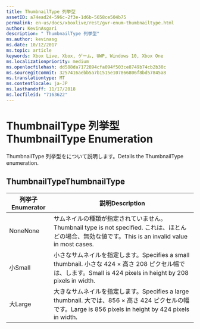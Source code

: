```yaml
---
title: ThumbnailType 列挙型
assetID: a74ead24-596c-2f3e-1d6b-5658ce504b75
permalink: en-us/docs/xboxlive/rest/gvr-enum-thumbnailtype.html
author: KevinAsgari
description: " ThumbnailType 列挙型"
ms.author: kevinasg
ms.date: 10/12/2017
ms.topic: article
keywords: Xbox Live, Xbox, ゲーム, UWP, Windows 10, Xbox One
ms.localizationpriority: medium
ms.openlocfilehash: dd588da7172894cfa094f503ce8749b74cb2b30c
ms.sourcegitcommit: 3257416aebb5a7b1515e107866806f8bd57845a8
ms.translationtype: MT
ms.contentlocale: ja-JP
ms.lasthandoff: 11/17/2018
ms.locfileid: "7163622"
---
```

# <a name="thumbnailtype-enumeration"></a><span data-ttu-id="1b6ef-104">ThumbnailType 列挙型</span><span class="sxs-lookup"><span data-stu-id="1b6ef-104">ThumbnailType Enumeration</span></span>
<span data-ttu-id="1b6ef-105">ThumbnailType 列挙型をについて説明します。</span><span class="sxs-lookup"><span data-stu-id="1b6ef-105">Details the ThumbnailType enumeration.</span></span> 
<a id="ID4ER"></a>

 
## <a name="thumbnailtype"></a><span data-ttu-id="1b6ef-106">ThumbnailType</span><span class="sxs-lookup"><span data-stu-id="1b6ef-106">ThumbnailType</span></span>
 
| <b><span data-ttu-id="1b6ef-107">列挙子</span><span class="sxs-lookup"><span data-stu-id="1b6ef-107">Enumerator</span></span></b>| <b><span data-ttu-id="1b6ef-108">説明</span><span class="sxs-lookup"><span data-stu-id="1b6ef-108">Description</span></span></b>| 
| --- | --- | 
| <span data-ttu-id="1b6ef-109">None</span><span class="sxs-lookup"><span data-stu-id="1b6ef-109">None</span></span>| <span data-ttu-id="1b6ef-110">サムネイルの種類が指定されていません。</span><span class="sxs-lookup"><span data-stu-id="1b6ef-110">Thumbnail type is not specified.</span></span> <span data-ttu-id="1b6ef-111">これは、ほとんどの場合、無効な値です。</span><span class="sxs-lookup"><span data-stu-id="1b6ef-111">This is an invalid value in most cases.</span></span>| 
| <span data-ttu-id="1b6ef-112">小</span><span class="sxs-lookup"><span data-stu-id="1b6ef-112">Small</span></span>| <span data-ttu-id="1b6ef-113">小さなサムネイルを指定します。</span><span class="sxs-lookup"><span data-stu-id="1b6ef-113">Specifies a small thumbnail.</span></span> <span data-ttu-id="1b6ef-114">小さな 424 × 高さ 208 ピクセル幅では、します。</span><span class="sxs-lookup"><span data-stu-id="1b6ef-114">Small is 424 pixels in height by 208 pixels in width.</span></span>| 
| <span data-ttu-id="1b6ef-115">大</span><span class="sxs-lookup"><span data-stu-id="1b6ef-115">Large</span></span>| <span data-ttu-id="1b6ef-116">大きなサムネイルを指定します。</span><span class="sxs-lookup"><span data-stu-id="1b6ef-116">Specifies a large thumbnail.</span></span> <span data-ttu-id="1b6ef-117">大では、856 × 高さ 424 ピクセルの幅です。</span><span class="sxs-lookup"><span data-stu-id="1b6ef-117">Large is 856 pixels in height by 424 pixels in width.</span></span>| 
  